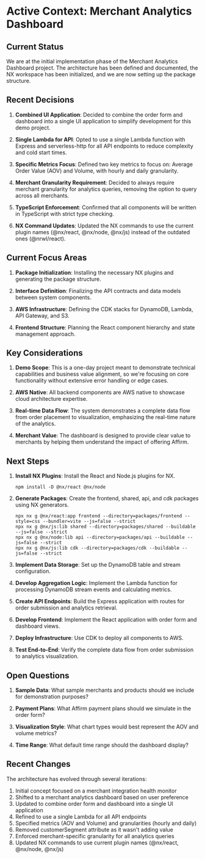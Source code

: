 # Active Context: Merchant Analytics Dashboard

## Current Status

We are at the initial implementation phase of the Merchant Analytics Dashboard project. The architecture has been defined and documented, the NX workspace has been initialized, and we are now setting up the package structure.

## Recent Decisions

1. **Combined UI Application**: Decided to combine the order form and dashboard into a single UI application to simplify development for this demo project.

2. **Single Lambda for API**: Opted to use a single Lambda function with Express and serverless-http for all API endpoints to reduce complexity and cold start times.

3. **Specific Metrics Focus**: Defined two key metrics to focus on: Average Order Value (AOV) and Volume, with hourly and daily granularity.

4. **Merchant Granularity Requirement**: Decided to always require merchant granularity for analytics queries, removing the option to query across all merchants.

5. **TypeScript Enforcement**: Confirmed that all components will be written in TypeScript with strict type checking.

6. **NX Command Updates**: Updated the NX commands to use the current plugin names (@nx/react, @nx/node, @nx/js) instead of the outdated ones (@nrwl/react).

## Current Focus Areas

1. **Package Initialization**: Installing the necessary NX plugins and generating the package structure.

2. **Interface Definition**: Finalizing the API contracts and data models between system components.

3. **AWS Infrastructure**: Defining the CDK stacks for DynamoDB, Lambda, API Gateway, and S3.

4. **Frontend Structure**: Planning the React component hierarchy and state management approach.

## Key Considerations

1. **Demo Scope**: This is a one-day project meant to demonstrate technical capabilities and business value alignment, so we're focusing on core functionality without extensive error handling or edge cases.

2. **AWS Native**: All backend components are AWS native to showcase cloud architecture expertise.

3. **Real-time Data Flow**: The system demonstrates a complete data flow from order placement to visualization, emphasizing the real-time nature of the analytics.

4. **Merchant Value**: The dashboard is designed to provide clear value to merchants by helping them understand the impact of offering Affirm.

## Next Steps

1. **Install NX Plugins**: Install the React and Node.js plugins for NX.
   ```
   npm install -D @nx/react @nx/node
   ```

2. **Generate Packages**: Create the frontend, shared, api, and cdk packages using NX generators.
   ```
   npx nx g @nx/react:app frontend --directory=packages/frontend --style=css --bundler=vite --js=false --strict
   npx nx g @nx/js:lib shared --directory=packages/shared --buildable --js=false --strict
   npx nx g @nx/node:lib api --directory=packages/api --buildable --js=false --strict
   npx nx g @nx/js:lib cdk --directory=packages/cdk --buildable --js=false --strict
   ```

3. **Implement Data Storage**: Set up the DynamoDB table and stream configuration.

4. **Develop Aggregation Logic**: Implement the Lambda function for processing DynamoDB stream events and calculating metrics.

5. **Create API Endpoints**: Build the Express application with routes for order submission and analytics retrieval.

6. **Develop Frontend**: Implement the React application with order form and dashboard views.

7. **Deploy Infrastructure**: Use CDK to deploy all components to AWS.

8. **Test End-to-End**: Verify the complete data flow from order submission to analytics visualization.

## Open Questions

1. **Sample Data**: What sample merchants and products should we include for demonstration purposes?

2. **Payment Plans**: What Affirm payment plans should we simulate in the order form?

3. **Visualization Style**: What chart types would best represent the AOV and volume metrics?

4. **Time Range**: What default time range should the dashboard display?

## Recent Changes

The architecture has evolved through several iterations:

1. Initial concept focused on a merchant integration health monitor
2. Shifted to a merchant analytics dashboard based on user preference
3. Updated to combine order form and dashboard into a single UI application
4. Refined to use a single Lambda for all API endpoints
5. Specified metrics (AOV and Volume) and granularities (hourly and daily)
6. Removed customerSegment attribute as it wasn't adding value
7. Enforced merchant-specific granularity for all analytics queries
8. Updated NX commands to use current plugin names (@nx/react, @nx/node, @nx/js)